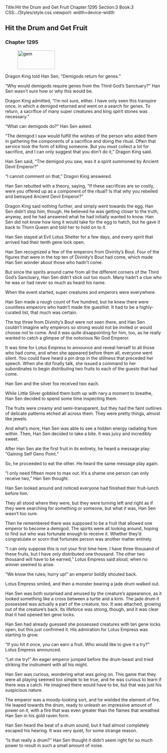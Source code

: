 Title:Hit the Drum and Get Fruit 
Chapter:1295 
Section:3 
Book:3 
CSS:../Styles/style.css 
viewport: width=device-width
  
## Hit the Drum and Get Fruit
### Chapter 1295
  
<figure>
	<img src="../Images/gem.gif" alt="gem" id="gem" width="120" height="60" />
</figure>
  

  
Dragon King told Han Sen, “Demigods return for genes.”

“Why would demigods require genes from the Third God’s Sanctuary?” Han Sen wasn’t sure how or why this would be.

Dragon King admitted, “I’m not sure, either. I have only seen this transpire once, in which a demigod returned and went on a search for genes. To return, a sacrifice of many super creatures and king spirit stones was necessary.”

“What can demigods do?” Han Sen asked.

“The demigod I saw would fulfill the wishes of the person who aided them in gathering the components of a sacrifice and doing the ritual. Often that service took the form of killing someone. But you must collect a lot for sacrifice, and I can only suggest that you don’t do it,” Dragon King said.

Han Sen said, “The demigod you saw, was it a spirit summoned by Ancient Devil Emperor?”

“I cannot comment on that,” Dragon King answered.

Han Sen rebutted with a theory, saying, “If these sacrifices are so costly, were you offered up as a component of the ritual? Is that why you rebelled and betrayed Ancient Devil Emperor?”

Dragon King said nothing further, and simply went towards the egg. Han Sen didn’t stop him, though. He believed he was getting closer to the truth, anyway, and he had answered what he had initially wanted to know. Han Sen did not know how long it would take for the egg to hatch, but he gave it back to Thorn Queen and told her to hold on to it.

Han Sen stayed at Evil Lotus Shelter for a few days, and every spirit that arrived had their tenth gene lock open.

Han Sen recognized a few of the emperors from Divinity’s Bout. Four of the figures that were in the top ten of Divinity’s Bout had come, which made Han Sen wonder about those who hadn’t come.

But since the spirits around came from all the different corners of the Third God’s Sanctuary, Han Sen didn’t stick out too much. Many hadn’t a clue who he was or had never so much as heard his name.

When the event started, super creatures and emperors were everywhere.

Han Sen made a rough count of five hundred, but he knew there were countless emperors who hadn’t made the guestlist. It had to be a highly-curated list, that much was certain.

The top three from Divinity’s Bout were not seen there, and Han Sen couldn’t imagine why emperors so strong would not be invited or would choose not to come. And it was quite disappointing for him, too, as he really wanted to catch a glimpse of the notorious No God Emperor.

It was time for Lotus Empress to announce and reveal herself to all those who had come, and when she appeared before them all, everyone went silent. You could have heard a pin drop in the stillness that preceded her speech. When she did finally talk, she issued a command to her subordinates to begin distributing two fruits to each of the guests that had come.

Han Sen and the silver fox received two each.

While Little Silver gobbled them both up with nary a moment to breathe, Han Sen decided to spend some time inspecting them.

The fruits were creamy and semi-transparent, but they had the faint outlines of delicate patterns etched all across them. They were pretty things, almost like jewels.

And what’s more, Han Sen was able to see a hidden energy radiating from within. Then, Han Sen decided to take a bite. It was juicy and incredibly sweet.

After Han Sen ate the first fruit in its entirety, he heard a message play: “Gaining Self Geno Point.”

So, he proceeded to eat the other. He heard the same message play again.

“I only need fifteen more to max out. It’s a shame one person can only receive two,” Han Sen thought.

Han Sen looked around and noticed everyone had finished their fruit-lunch before him.

They all stood where they were, but they were turning left and right as if they were searching for something or someone, but what it was, Han Sen wasn’t too sure.

Then he remembered there was supposed to be a fruit that allowed one emperor to become a demigod. The spirits were all looking around, hoping to find out who was fortunate enough to receive it. Whether they’d congratulate or scorn that fortunate person was another matter entirely.

“I can only suppose this is not your first time here. I have three thousand of these fruits, but I have only distributed one thousand. The other two thousand will have to be earned,” Lotus Empress said aloud, when no winner seemed to arise.

“We know the rules; hurry up!” an emperor boldly shouted back.

Lotus Empress smiled, and then a monster bearing a jade drum walked out.

Han Sen was both surprised and amused by the creature’s appearance, as it looked something like a cross between a turtle and a kirin. The jade drum it possessed was actually a part of the creature, too. It was attached, growing out of the creature’s back. Its lifeforce was strong, though, and it was clear that it had opened ten gene locks.

Han Sen had already guessed she possessed creatures with ten gene locks open, but this just confirmed it. His admiration for Lotus Empress was starting to grow.

“If you hit it once, you can earn a fruit. Who would like to give it a try?” Lotus Empress announced.

“Let me try!” An eager emperor jumped before the drum-beast and tried striking the instrument with all his might.

Han Sen was curious, wondering what was going on. This game that they were all playing seemed too simple to be true, and he was curious to learn if there was a catch. He imagined there would have to be, but that was just his suspicious nature.

The emperor was a moody-looking sort, and he wielded the element of fire. He leaped towards the drum, ready to unleash an impressive amount of power on it, with a fire that was even greater than the flames that wreathed Han Sen in his gold raven form.

Han Sen heard the beat of a drum sound, but it had almost completely escaped his hearing. It was very quiet, for some strange reason.

“Is that really a drum?” Han Sen thought it didn’t seem right for so much power to result in such a small amount of noise.